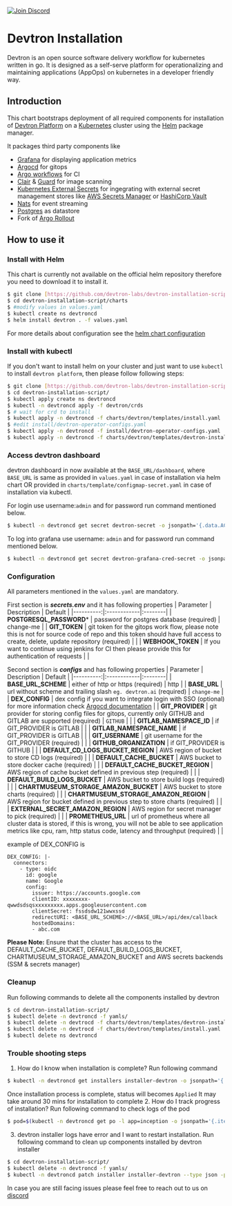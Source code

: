 


[![Join Discord](https://img.shields.io/badge/Join%20us%20on-Discord-e01563.svg)](https://discord.gg/72JDKy4)

# Devtron Installation

Devtron is an open source software delivery workflow for kubernetes written in go. It is designed as a self-serve platform for operationalizing and maintaining applications (AppOps) on kubernetes in a developer friendly way.

## Introduction

This chart bootstraps deployment of all required components for installation of [Devtron Platform](https://github.com/devtron-labs) on a [Kubernetes](http://kubernetes.io) cluster using the [Helm](https://helm.sh) package manager.

It packages third party components like 

 - [Grafana](https://github.com/grafana/grafana) for displaying application metrics 
 - [Argocd](https://github.com/argoproj/argo-cd/) for gitops 
 - [Argo workflows](https://github.com/argoproj/argo) for CI
 - [Clair](https://github.com/quay/clair) & [Guard](https://github.com/guard/guard) for image scanning
 - [Kubernetes External Secrets](https://github.com/godaddy/kubernetes-external-secrets) for ingegrating with external secret management stores like [AWS Secrets Manager](https://aws.amazon.com/secrets-manager/) or [HashiCorp Vault](https://www.vaultproject.io/)
 - [Nats](https://github.com/nats-io) for event streaming
 - [Postgres](https://github.com/postgres/postgres) as datastore
 - Fork of [Argo Rollout](https://github.com/argoproj/argo-rollouts) 

## How to use it

### Install with Helm

This chart is currently not available on the official helm repository therefore you need to download it to install it.

```bash
$ git clone [https://github.com/devtron-labs/devtron-installation-script.git](https://github.com/devtron-labs/devtron-installation-script.git)
$ cd devtron-installation-script/charts
$ #modify values in values.yaml
$ kubectl create ns devtroncd
$ helm install devtron . -f values.yaml
```
For more details about configuration see the [helm chart configuration](#configuration)

### Install with kubectl

If you don't want to install helm on your cluster and just want to use `kubectl` to install `devtron platform`, then please follow following steps:

```bash
$ git clone [https://github.com/devtron-labs/devtron-installation-script.git](https://github.com/devtron-labs/devtron-installation-script.git)
$ cd devtron-installation-script/
$ kubectl apply create ns devtroncd
$ kubectl -n devtroncd apply -f devtron/crds
$ # wait for crd to install
$ kubectl apply -n devtroncd -f charts/devtron/templates/install.yaml
$ #edit install/devtron-operator-configs.yaml
$ kubectl apply -n devtroncd -f install/devtron-operator-configs.yaml
$ kubectl apply -n devtroncd -f charts/devtron/templates/devtron-installer.yaml
```
### Access devtron dashboard

devtron dashboard in now available at the `BASE_URL/dashboard`, where `BASE_URL` is same as provided in `values.yaml` in case of installation via helm chart OR provided in `charts/template/configmap-secret.yaml` in case of installation via kubectl.

For login use username:`admin` and for password run command mentioned below.
```bash
$ kubectl -n devtroncd get secret devtron-secret -o jsonpath='{.data.ACD_PASSWORD}' | base64 -d
```
To log into grafana use username: `admin` and for password run command mentioned below.
```bash
$ kubectl -n devtroncd get secret devtron-grafana-cred-secret -o jsonpath='{.data.admin-password}' | base64 -d
```
### Configuration

All parameters mentioned in the `values.yaml` are mandatory.

First section is ***secrets.env*** and it has following properties
| Parameter | Description | Default |
|----------:|:------------|:--------|
| **POSTGRESQL_PASSWORD*** | password for postgres database (required) | change-me |
| **GIT_TOKEN** | git token for the gitops work flow, please note this is not for source code of repo and this token should have full access to create, delete, update repository (required) |  |
| **WEBHOOK_TOKEN** | If you want to continue using jenkins for CI then please provide this for authentication of requests  |  |

Second section is ***configs*** and has following properties
| Parameter | Description | Default |
|----------:|:------------|:--------|
| **BASE_URL_SCHEME** | either of http or https (required) | http |
| **BASE_URL** | url without scheme and trailing slash `eg. devtron.ai` (required) | `change-me` |
| **DEX_CONFIG** | dex config if you want to integrate login with SSO (optional) for more information check [Argocd documentation](https://argoproj.github.io/argo-cd/operator-manual/user-management/) | 
| **GIT_PROVIDER** | git provider for storing config files for gitops, currently only GITHUB and GITLAB are supported (required) | `GITHUB` | |
| **GITLAB_NAMESPACE_ID** | if GIT_PROVIDER is GITLAB | | 
| **GITLAB_NAMESPACE_NAME** | if GIT_PROVIDER is GITLAB | |
| **GIT_USERNAME** | git username for the GIT_PROVIDER  (required) | |
| **GITHUB_ORGANIZATION** | if GIT_PROVIDER is GITHUB | |
| **DEFAULT_CD_LOGS_BUCKET_REGION** | AWS region of bucket to store CD logs (required) | |
| **DEFAULT_CACHE_BUCKET** | AWS bucket to store docker cache (required) |  |
| **DEFAULT_CACHE_BUCKET_REGION** | AWS region of cache bucket defined in previous step (required) | |
| **DEFAULT_BUILD_LOGS_BUCKET** | AWS bucket to store build logs (required) | |
| **CHARTMUSEUM_STORAGE_AMAZON_BUCKET** | AWS bucket to store charts (required) |  |
| **CHARTMUSEUM_STORAGE_AMAZON_REGION** | AWS region for bucket defined in previous step to store charts (required) | |
| **EXTERNAL_SECRET_AMAZON_REGION** | AWS region for secret manager to pick (required) |  |
| **PROMETHEUS_URL** | url of prometheus where all cluster data is stored, if this is wrong, you will not be able to see application metrics like cpu, ram, http status code, latency and throughput (required) |  |

example of DEX_CONFIG is

    DEX_CONFIG: |-
      connectors:
        - type: oidc
          id: google
          name: Google
          config:
            issuer: https://accounts.google.com
            clientID: xxxxxxxx-qwwdsdsqsxxxxxxxxx.apps.googleusercontent.com
            clientSecret: fssdsdw121wwxssd
            redirectURI: <BASE_URL_SCHEME>://<BASE_URL>/api/dex/callback
            hostedDomains:
            - abc.com

**Please Note:**
Ensure that the cluster has access to the DEFAULT_CACHE_BUCKET, DEFAULT_BUILD_LOGS_BUCKET, CHARTMUSEUM_STORAGE_AMAZON_BUCKET and AWS secrets backends (SSM & secrets manager)

### Cleanup
Run following commands to delete all the components installed by devtron
```bash
$ cd devtron-installation-script/
$ kubectl delete -n devtroncd -f yamls/
$ kubectl delete -n devtrocd -f charts/devtron/templates/devtron-installer.yaml 
$ kubectl delete -n devtrocd -f charts/devtron/templates/install.yaml
$ kubectl delete ns devtroncd
```
### Trouble shooting steps

 1. How do I know when installation is complete?
     Run following command
   ```bash
$ kubectl -n devtroncd get installers installer-devtron -o jsonpath='{.status.sync.status}'
```  
Once installation process is complete, status will becomes `Applied` 
It may take around 30 mins for installation to complete
 2. How do I track progress of installation?
     Run following command to check logs of the pod
 ```bash
$ pod=$(kubectl -n devtroncd get po -l app=inception -o jsonpath='{.items[0].metadata.name}')&& kubectl -n devtroncd logs -f $pod
```
 3. devtron installer logs have error and I want to restart installation.
     Run following command to clean up components installed by devtron installer
 ```bash
$ cd devtron-installation-script/
$ kubectl delete -n devtroncd -f yamls/
$ kubectl -n devtroncd patch installer installer-devtron --type json -p '[{"op": "remove", "path": "/status"}]'
```
 
 In case you are still facing issues please feel free to reach out to us on [discord](https://discord.gg/72JDKy4)